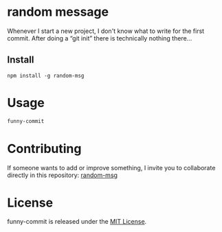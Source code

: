 # random message

Whenever I start a new project, I don't know what to write for the first commit. After doing a “git init” there is technically nothing there...

## Install

```npm
npm install -g random-msg
```

# Usage

```bash
funny-commit
```

# Contributing
If someone wants to add or improve something, I invite you to collaborate directly in this repository: [random-msg](https://github.com/johandos/firstpacknpm.git)

# License
funny-commit is released under the [MIT License](https://opensource.org/licenses/MIT).